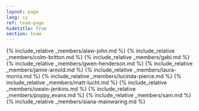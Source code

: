 ```yaml
---
layout: page
lang: cy
ref: team-page
hidetitle: True
section: team
---
```


{% include_relative _members/alaw-john.md %}
{% include_relative _members/colm-britton.md %}
{% include_relative _members/gabi.md %}
{% include_relative _members/gwen-henderson.md %}
{% include_relative _members/jamie-arnold.md %}
{% include_relative _members/laura-morris.md %}
{% include_relative _members/lucinda-pierce.md %}
{% include_relative _members/matt-lucht.md %}
{% include_relative _members/owain-jenkins.md %}
{% include_relative _members/poppy_evans.md %}
{% include_relative _members/sam.md %}
{% include_relative _members/siana-mainwaring.md %}

